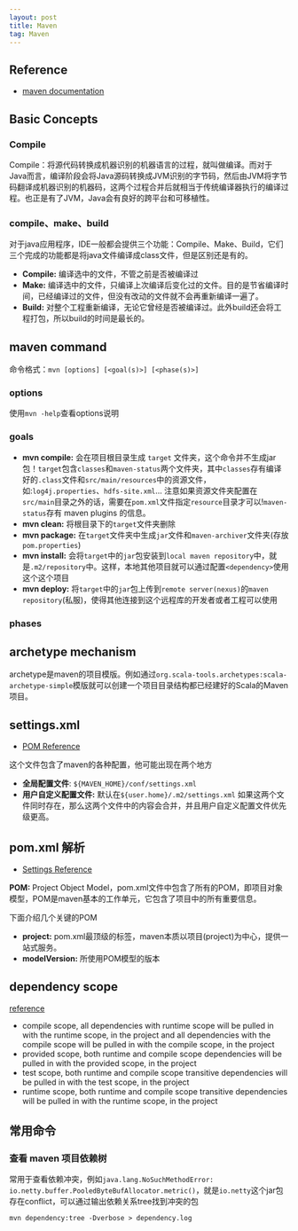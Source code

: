 ```yaml
---
layout: post
title: Maven
tag: Maven
---
```

## Reference
* [maven documentation](http://maven.apache.org/guides/index.html)

## Basic Concepts
### Compile
Compile：将源代码转换成机器识别的机器语言的过程，就叫做编译。而对于Java而言，编译阶段会将Java源码转换成JVM识别的字节码，然后由JVM将字节码翻译成机器识别的机器码，这两个过程合并后就相当于传统编译器执行的编译过程。也正是有了JVM，Java会有良好的跨平台和可移植性。

### compile、make、build
对于java应用程序，IDE一般都会提供三个功能：Compile、Make、Build，它们三个完成的功能都是将java文件编译成class文件，但是区别还是有的。
* **Compile:** 编译选中的文件，不管之前是否被编译过
* **Make:** 编译选中的文件，只编译上次编译后变化过的文件。目的是节省编译时间，已经编译过的文件，但没有改动的文件就不会再重新编译一遍了。
* **Build:** 对整个工程重新编译，无论它曾经是否被编译过。此外build还会将工程打包，所以build的时间是最长的。

## maven command
命令格式：`mvn [options] [<goal(s)>] [<phase(s)>]`

### options
使用`mvn -help`查看options说明

### goals
* **mvn compile:** 会在项目根目录生成 `target` 文件夹，这个命令并不生成jar包！`target`包含`classes`和`maven-status`两个文件夹，其中`classes`存有编译好的`.class`文件和`src/main/resources`中的资源文件，如:`log4j.properties`、`hdfs-site.xml`... 注意如果资源文件夹配置在`src/main`目录之外的话，需要在`pom.xml`文件指定`resource`目录才可以!`maven-status`存有 maven plugins 的信息。
* **mvn clean:** 将根目录下的`target`文件夹删除
* **mvn package:** 在`target`文件夹中生成`jar`文件和`maven-archiver`文件夹(存放`pom.properties`)
* **mvn install:** 会将`target`中的`jar`包安装到`local maven repository`中，就是`.m2/repository`中。这样，本地其他项目就可以通过配置`<dependency>`使用这个这个项目
* **mvn deploy:** 将`target`中的`jar`包上传到`remote server(nexus)`的`maven repository`(私服)，使得其他连接到这个远程库的开发者或者工程可以使用

### phases

## archetype mechanism
archetype是maven的项目模版。例如通过`org.scala-tools.archetypes:scala-archetype-simple`模版就可以创建一个项目目录结构都已经建好的Scala的Maven项目。
## settings.xml
* [POM Reference](https://maven.apache.org/pom.html)

这个文件包含了maven的各种配置，他可能出现在两个地方
* **全局配置文件**: `${MAVEN_HOME}/conf/settings.xml`
* **用户自定义配置文件:** 默认在`${user.home}/.m2/settings.xml`
如果这两个文件同时存在，那么这两个文件中的内容会合并，并且用户自定义配置文件优先级更高。

## pom.xml 解析 
* [Settings Reference](https://maven.apache.org/settings.html)

**POM:** Project Object Model，pom.xml文件中包含了所有的POM，即项目对象模型，POM是maven基本的工作单元，它包含了项目中的所有重要信息。

下面介绍几个关键的POM

* **project:** pom.xml最顶级的标签，maven本质以项目(project)为中心，提供一站式服务。
* **modelVersion:** 所使用POM模型的版本

## dependency scope
[reference](https://www.baeldung.com/maven-dependency-scopes)

* compile scope, all dependencies with runtime scope will be pulled in with the runtime scope, in the project and all dependencies with the compile scope will be pulled in with the compile scope, in the project
* provided scope, both runtime and compile scope dependencies will be pulled in with the provided scope, in the project
* test scope, both runtime and compile scope transitive dependencies will be pulled in with the test scope, in the project
* runtime scope, both runtime and compile scope transitive dependencies will be pulled in with the runtime scope, in the project

## 常用命令
### 查看 maven 项目依赖树
常用于查看依赖冲突，例如`java.lang.NoSuchMethodError: io.netty.buffer.PooledByteBufAllocator.metric()`，就是`io.netty`这个jar包存在conflict，可以通过输出依赖关系tree找到冲突的包
```shell
mvn dependency:tree -Dverbose > dependency.log
```